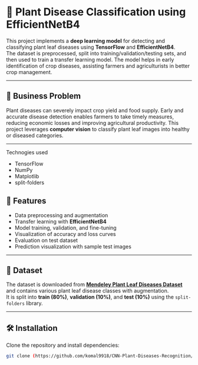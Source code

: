 # 🌱 Plant Disease Classification using EfficientNetB4

This project implements a **deep learning model** for detecting and classifying plant leaf diseases using **TensorFlow** and **EfficientNetB4**.  
The dataset is preprocessed, split into training/validation/testing sets, and then used to train a transfer learning model. The model helps in early identification of crop diseases, assisting farmers and agriculturists in better crop management.  

---

## 📌 Business Problem
Plant diseases can severely impact crop yield and food supply. Early and accurate disease detection enables farmers to take timely measures, reducing economic losses and improving agricultural productivity. This project leverages **computer vision** to classify plant leaf images into healthy or diseased categories.

---

Technogies used
- TensorFlow
- NumPy
- Matplotlib
- split-folders


## 🚀 Features
- Data preprocessing and augmentation  
- Transfer learning with **EfficientNetB4**  
- Model training, validation, and fine-tuning  
- Visualization of accuracy and loss curves  
- Evaluation on test dataset  
- Prediction visualization with sample test images  

---

## 📂 Dataset
The dataset is downloaded from **[Mendeley Plant Leaf Diseases Dataset](https://data.mendeley.com/datasets/tywbtsjrjv/1)** and contains various plant leaf disease classes with augmentation.  
It is split into **train (80%)**, **validation (10%)**, and **test (10%)** using the `split-folders` library.

---

## 🛠️ Installation
Clone the repository and install dependencies:

```bash
git clone (https://github.com/komal9918/CNN-Plant-Diseases-Recognition/blob/main/plant_diseases.py)
